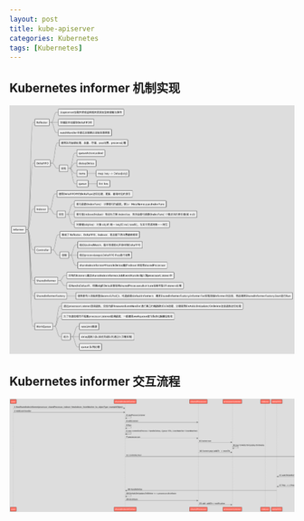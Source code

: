 ```yaml
---
layout: post
title: kube-apiserver
categories: Kubernetes
tags: [Kubernetes]
---
```


## Kubernetes informer 机制实现
![informer](/assets/images/k8s/informer.png)

## Kubernetes informer 交互流程
![informer-seq](/assets/images/k8s/informer-seq.png)

